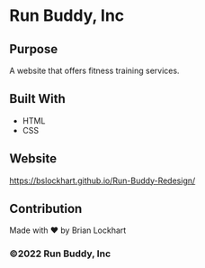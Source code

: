 # Run Buddy, Inc

## Purpose
A website that offers fitness training services. 

## Built With
* HTML
* CSS

## Website
https://bslockhart.github.io/Run-Buddy-Redesign/

## Contribution
Made with ❤️ by Brian Lockhart

### ©️2022 Run Buddy, Inc 